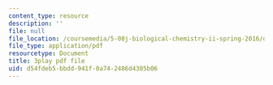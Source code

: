 ```yaml
---
content_type: resource
description: ''
file: null
file_location: /coursemedia/5-08j-biological-chemistry-ii-spring-2016/d54fdeb5bbdd941f0a742486d4305b06_0mdGZG9DDJY.pdf
file_type: application/pdf
resourcetype: Document
title: 3play pdf file
uid: d54fdeb5-bbdd-941f-0a74-2486d4305b06
---
```

